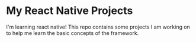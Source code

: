 # My React Native Projects

I'm learning react native! This repo contains some projects I am working on to help me learn the basic concepts of the framework.
